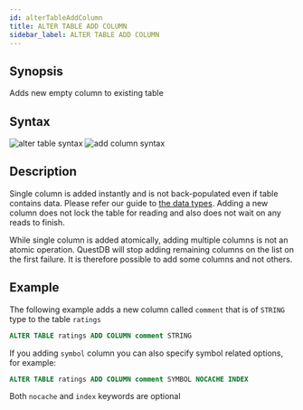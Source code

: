 ```yaml
---
id: alterTableAddColumn
title: ALTER TABLE ADD COLUMN
sidebar_label: ALTER TABLE ADD COLUMN
---
```


## Synopsis

Adds new empty column to existing table

## Syntax

![alter table syntax](assets/alter-table.svg)
![add column syntax](assets/alter-table-add-column.svg)

## Description

Single column is added instantly and is not back-populated even if table contains data. Please refer our guide to [the data types](datatypes.md).
Adding a new column does not lock the table for reading and also does not wait on any reads to finish.

While single column is added atomically, adding multiple columns is not an atomic operation. QuestDB will stop adding remaining columns on the list on the first failure.
It is therefore possible to add some columns and not others.

## Example
The following example adds a new column called `comment` that is of `STRING` type to the table `ratings`

```sql
ALTER TABLE ratings ADD COLUMN comment STRING
```

If you adding `symbol` column you can also specify symbol related options, for example:

```sql
ALTER TABLE ratings ADD COLUMN comment SYMBOL NOCACHE INDEX
```

Both `nocache` and `index` keywords are optional